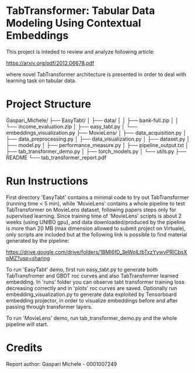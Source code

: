 # TabTransformer: Tabular Data Modeling Using Contextual Embeddings

This project is inteded to review and analyze following article:

https://arxiv.org/pdf/2012.06678.pdf

where novel TabTransformer architecture is presented in order to 
deal with learning task on tabular data.

# Project Structure 

Gaspari_Michele/
├── EasyTabt/
│   ├── data/
│   │   ├── bank-full.zip
│   │   └── income_evaluation.zip
│   ├── easy_tabt.py
│   └── embeddings_visualization.py
├── MovieLens/
│   ├── data_acquisition.py
│   ├── data_preprocessing.py
│   ├── data_visualization.py
│   ├── dataset.py
│   ├── model.py
│   ├── performance_measure.py
│   ├── pipeline_output.txt
│   ├── tab_transformer_demo.py
│   ├── torch_models.py
│   └── utils.py
├── README
└── tab_transformer_report.pdf

# Run Instructions

First directory 'EasyTabt' contains a minimal code
to try out TabTransformer (running time < 5 min),
while 'MovieLens' contains a whole pipeline to test
TabTransformer on MovieLens dataset, following papers
steps only for supervised learning.
Since training time of 'MovieLens' scripts is about 2
weeks (using UNIBO gpu), and data downloaded/produced
by the pipeline is more than 20 MB (max dimension allowed
to submit project on Virtuale), only scripts are
included but at the following link is possible to find
material generated by the pipeline:

https://drive.google.com/drive/folders/1BMl6fD_3eWoILtbTxzYvwvPRICbsXpMZ?usp=sharing

To run 'EasyTabt' demo, first run easy_tabt.py
to generate both TabTransfromer and GBDT roc curves
and also TabTransformer learned embedding. In 'runs' folder
you can observe tabt transformer training loss
decreasing correctly and in 'plots' roc curves are saved.
Optionally run embedding_visualization.py to generate data
exploited by Tensorboard embedding projector, in order to 
visualize embeddings before and after passing through transformer
layers.

To run 'MovieLens' demo, run tab_transformer_demo.py and
the whole pipeline will start.

# Credits

Report author: Gaspari Michele - 0001007249
